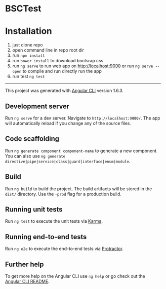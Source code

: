 # BSCTest

# Installation
1. just clone repo
2. open command line in repo root dir
3. run <code>npm install</code>
4. run <code>bower install</code> to download bootsrap css
5. run <code>ng serve</code> to run web app on <a href="http://localhost:9000">http://localhost:9000</a> or run <code>ng serve --open</code> to compile and run directly run the app
6. run test <code>ng test</code>

<hr />

This project was generated with [Angular CLI](https://github.com/angular/angular-cli) version 1.6.3.

## Development server

Run `ng serve` for a dev server. Navigate to `http://localhost:9000/`. The app will automatically reload if you change any of the source files.

## Code scaffolding

Run `ng generate component component-name` to generate a new component. You can also use `ng generate directive|pipe|service|class|guard|interface|enum|module`.

## Build

Run `ng build` to build the project. The build artifacts will be stored in the `dist/` directory. Use the `-prod` flag for a production build.

## Running unit tests

Run `ng test` to execute the unit tests via [Karma](https://karma-runner.github.io).

## Running end-to-end tests

Run `ng e2e` to execute the end-to-end tests via [Protractor](http://www.protractortest.org/).

## Further help

To get more help on the Angular CLI use `ng help` or go check out the [Angular CLI README](https://github.com/angular/angular-cli/blob/master/README.md).


